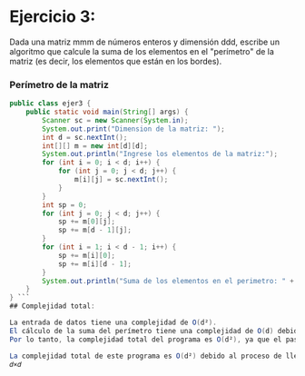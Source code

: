 # Ejercicio 3: 
Dada una matriz mmm de números enteros y dimensión ddd, escribe un algoritmo que calcule la suma de los elementos en el "perímetro" de la matriz (es decir, los elementos que están en los bordes).
###  Perímetro de la matriz
```Java
public class ejer3 {
    public static void main(String[] args) {
        Scanner sc = new Scanner(System.in);
        System.out.print("Dimension de la matriz: ");
        int d = sc.nextInt();
        int[][] m = new int[d][d];
        System.out.println("Ingrese los elementos de la matriz:");
        for (int i = 0; i < d; i++) {
            for (int j = 0; j < d; j++) {
                m[i][j] = sc.nextInt();
            }
        }
        int sp = 0;
        for (int j = 0; j < d; j++) {
            sp += m[0][j];           
            sp += m[d - 1][j];       
        }
        for (int i = 1; i < d - 1; i++) {
            sp += m[i][0];           
            sp += m[i][d - 1];       
        }
        System.out.println("Suma de los elementos en el perimetro: " + sp);
    }
} ```
## Complejidad total:

La entrada de datos tiene una complejidad de O(d²).
El cálculo de la suma del perímetro tiene una complejidad de O(d) debido a las operaciones sobre las filas y columnas del borde de la matriz.
Por lo tanto, la complejidad total del programa es O(d²), ya que el paso más costoso (rellenar la matriz) tiene una complejidad de O(d²).

La complejidad total de este programa es O(d²) debido al proceso de llenar la matriz, que requiere recorrer todos los elementos de la matriz 
𝑑×𝑑



